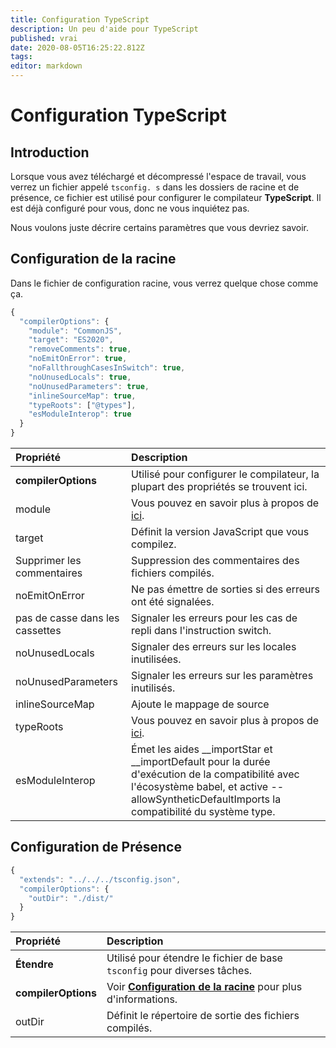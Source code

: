 ```yaml
---
title: Configuration TypeScript
description: Un peu d'aide pour TypeScript
published: vrai
date: 2020-08-05T16:25:22.812Z
tags:
editor: markdown
---
```


# Configuration TypeScript

## Introduction

Lorsque vous avez téléchargé et décompressé l'espace de travail, vous verrez un fichier appelé `tsconfig. s` dans les dossiers de racine et de présence, ce fichier est utilisé pour configurer le compilateur **TypeScript**. Il est déjà configuré pour vous, donc ne vous inquiétez pas.

Nous voulons juste décrire certains paramètres que vous devriez savoir.

## Configuration de la racine

Dans le fichier de configuration racine, vous verrez quelque chose comme ça.

```javascript
{
  "compilerOptions": {
    "module": "CommonJS",
    "target": "ES2020",
    "removeComments": true,
    "noEmitOnError": true,
    "noFallthroughCasesInSwitch": true,
    "noUnusedLocals": true,
    "noUnusedParameters": true,
    "inlineSourceMap": true,
    "typeRoots": ["@types"],
    "esModuleInterop": true
  }
}
```

| Propriété                       | Description                                                                                                                                                                                          |
|:------------------------------- |:---------------------------------------------------------------------------------------------------------------------------------------------------------------------------------------------------- |
| **compilerOptions**             | Utilisé pour configurer le compilateur, la plupart des propriétés se trouvent ici.                                                                                                                   |
| module                          | Vous pouvez en savoir plus à propos de [ici](https://www.typescriptlang.org/docs/handbook/modules.html).                                                                                             |
| target                          | Définit la version JavaScript que vous compilez.                                                                                                                                                     |
| Supprimer les commentaires      | Suppression des commentaires des fichiers compilés.                                                                                                                                                  |
| noEmitOnError                   | Ne pas émettre de sorties si des erreurs ont été signalées.                                                                                                                                          |
| pas de casse dans les cassettes | Signaler les erreurs pour les cas de repli dans l'instruction switch.                                                                                                                                |
| noUnusedLocals                  | Signaler des erreurs sur les locales inutilisées.                                                                                                                                                    |
| noUnusedParameters              | Signaler les erreurs sur les paramètres inutilisés.                                                                                                                                                  |
| inlineSourceMap                 | Ajoute le mappage de source                                                                                                                                                                          |
| typeRoots                       | Vous pouvez en savoir plus à propos de [ici](https://www.typescriptlang.org/docs/handbook/tsconfig-json.html#types-typeroots-and-types).                                                             |
| esModuleInterop                 | Émet les aides __importStar et __importDefault pour la durée d'exécution de la compatibilité avec l'écosystème babel, et active --allowSyntheticDefaultImports la compatibilité du système type. |

## Configuration de Présence

```javascript
{
  "extends": "../../../tsconfig.json",
  "compilerOptions": {
    "outDir": "./dist/"
  }
}
```

| Propriété           | Description                                                                                                |
|:------------------- |:---------------------------------------------------------------------------------------------------------- |
| **Étendre**         | Utilisé pour étendre le fichier de base `tsconfig` pour diverses tâches.                                   |
| **compilerOptions** | Voir [**Configuration de la racine**](/dev/presence/tsconfig#root-configuration) pour plus d'informations. |
| outDir              | Définit le répertoire de sortie des fichiers compilés.                                                     |
